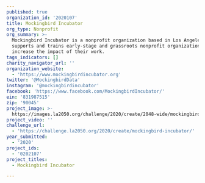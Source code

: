 ```yaml
---
published: true
organization_id: '2020107'
title: Mockingbird Incubator
org_type: Nonprofit
org_summary: >-
  Mockingbird Incubator is a nonprofit organization based in Los Angeles that
  supports and trains early-stage and grassroots nonprofit organizations to
  increase the impact of their work.
tags_indicators: []
charity_navigator_url: ''
organization_website:
  - 'https://www.mockingbirdincubator.org'
twitter: '@MockingbirdData'
instagram: '@mockingbirdincubator'
facebook: 'https://www.facebook.com/MockingbirdIncubator/'
ein: '831987515'
zip: '90045'
project_image: >-
  https://images.la2050.org/challenge/2020/create/2048-wide/mockingbird-incubator.jpg
project_video: ''
challenge_url:
  - 'https://challenge.la2050.org/2020/create/mockingbird-incubator/'
year_submitted:
  - '2020'
project_ids:
  - '0202107'
project_titles:
  - Mockingbird Incubator

---
```

